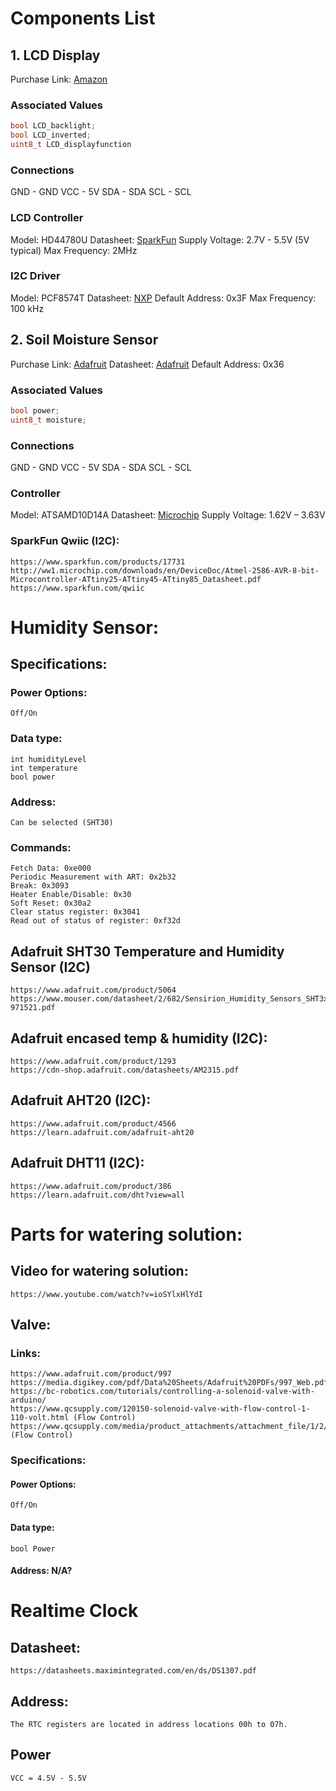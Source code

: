 # Components List

## 1. LCD Display

Purchase Link: [Amazon](https://www.amazon.com/SunFounder-Serial-Module-Arduino-Mega2560/dp/B01GPUMP9C/ref=sr_1_5?dchild=1&keywords=i2c+lcd&qid=1631548048&sr=8-5)

### Associated Values

```c
bool LCD_backlight;
bool LCD_inverted;
uint8_t LCD_displayfunction
```

### Connections

GND - GND
VCC - 5V
SDA - SDA
SCL - SCL

### LCD Controller

Model: HD44780U
Datasheet: [SparkFun](https://www.sparkfun.com/datasheets/LCD/HD44780.pdf)
Supply Voltage: 2.7V - 5.5V (5V typical)
Max Frequency: 2MHz

### I2C Driver

Model: PCF8574T
Datasheet: [NXP](https://www.nxp.com/docs/en/data-sheet/PCF8574_PCF8574A.pdf)
Default Address: 0x3F
Max Frequency: 100 kHz

## 2. Soil Moisture Sensor

Purchase Link: [Adafruit](https://www.adafruit.com/product/4026)
Datasheet: [Adafruit](https://cdn-learn.adafruit.com/downloads/pdf/adafruit-stemma-soil-sensor-i2c-capacitive-moisture-sensor.pdf?timestamp=1634069203)
Default Address: 0x36

### Associated Values

```c
bool power;
uint8_t moisture;
```

### Connections

GND - GND
VCC - 5V
SDA - SDA
SCL - SCL

### Controller

Model: ATSAMD10D14A
Datasheet: [Microchip](https://ww1.microchip.com/downloads/en/DeviceDoc/Atmel-42242-SAM-D10_Datasheet.pdf)
Supply Voltage: 1.62V – 3.63V

### SparkFun Qwiic (I2C):
    https://www.sparkfun.com/products/17731
    http://ww1.microchip.com/downloads/en/DeviceDoc/Atmel-2586-AVR-8-bit-Microcontroller-ATtiny25-ATtiny45-ATtiny85_Datasheet.pdf
    https://www.sparkfun.com/qwiic

# Humidity Sensor:

## Specifications: 
### Power Options: 
    Off/On
### Data type:
    int humidityLevel
    int temperature
    bool power
### Address: 
    Can be selected (SHT30)

### Commands:
    Fetch Data: 0xe000
    Periodic Measurement with ART: 0x2b32
    Break: 0x3093
    Heater Enable/Disable: 0x30
    Soft Reset: 0x30a2
    Clear status register: 0x3041
    Read out of status of register: 0xf32d


## Adafruit SHT30 Temperature and Humidity Sensor (I2C)
    https://www.adafruit.com/product/5064
    https://www.mouser.com/datasheet/2/682/Sensirion_Humidity_Sensors_SHT3x_Datasheet_digital-971521.pdf

## Adafruit encased temp & humidity (I2C):
    https://www.adafruit.com/product/1293
    https://cdn-shop.adafruit.com/datasheets/AM2315.pdf

## Adafruit AHT20 (I2C):
    https://www.adafruit.com/product/4566
    https://learn.adafruit.com/adafruit-aht20

## Adafruit DHT11 (I2C):
    https://www.adafruit.com/product/386
    https://learn.adafruit.com/dht?view=all






# Parts for watering solution:

## Video for watering solution: 
    https://www.youtube.com/watch?v=ioSYlxHlYdI

## Valve:
### Links:
    https://www.adafruit.com/product/997    
    https://media.digikey.com/pdf/Data%20Sheets/Adafruit%20PDFs/997_Web.pdf
    https://bc-robotics.com/tutorials/controlling-a-solenoid-valve-with-arduino/
    https://www.qcsupply.com/120150-solenoid-valve-with-flow-control-1-110-volt.html (Flow Control)
    https://www.qcsupply.com/media/product_attachments/attachment_file/1/2/120150_SS.pdf (Flow Control)

### Specifications:
#### Power Options: 
    Off/On
#### Data type:
    bool Power
#### Address: N/A?


# Realtime Clock

## Datasheet:
    https://datasheets.maximintegrated.com/en/ds/DS1307.pdf

## Address:
    The RTC registers are located in address locations 00h to 07h.

## Power
    VCC = 4.5V - 5.5V